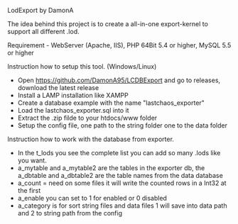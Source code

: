 LodExport by DamonA

The idea behind this project is to create a all-in-one export-kernel to support all different .lod.

Requirement - WebServer (Apache, IIS), PHP 64Bit 5.4 or higher, MySQL 5.5 or higher


Instruction how to setup this tool. (Windows/Linux)
- Open https://github.com/DamonA95/LCDBExport and go to releases, download the latest release
- Install a LAMP installation like XAMPP
- Create a database example with the name "lastchaos_exporter"
- Load the lastchaos_exporter.sql into it
- Extract the .zip filde to your htdocs/www folder
- Setup the config file, one path to the string folder one to the data folder



Instruction how to work with the database from exporter.
- In the t_lods you see the complete list you can add so many .lods like you want.
- a_mytable and a_mytable2 are the tables in the exporter db, the a_dbtable and a_dbtable2 are the table names from the data database
- a_count = need on some files it will write the counted rows in a Int32 at the first
- a_enable you can set to 1 for enabled or 0 disabled
- a_category is for sort string files and data files 1 will save into data path and 2 to string path from the config


